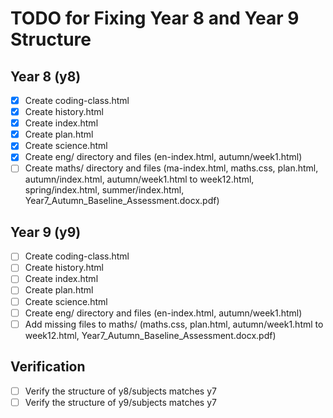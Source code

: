 # TODO for Fixing Year 8 and Year 9 Structure

## Year 8 (y8)
- [x] Create coding-class.html
- [x] Create history.html
- [x] Create index.html
- [x] Create plan.html
- [x] Create science.html
- [x] Create eng/ directory and files (en-index.html, autumn/week1.html)
- [ ] Create maths/ directory and files (ma-index.html, maths.css, plan.html, autumn/index.html, autumn/week1.html to week12.html, spring/index.html, summer/index.html, Year7_Autumn_Baseline_Assessment.docx.pdf)

## Year 9 (y9)
- [ ] Create coding-class.html
- [ ] Create history.html
- [ ] Create index.html
- [ ] Create plan.html
- [ ] Create science.html
- [ ] Create eng/ directory and files (en-index.html, autumn/week1.html)
- [ ] Add missing files to maths/ (maths.css, plan.html, autumn/week1.html to week12.html, Year7_Autumn_Baseline_Assessment.docx.pdf)

## Verification
- [ ] Verify the structure of y8/subjects matches y7
- [ ] Verify the structure of y9/subjects matches y7
